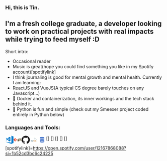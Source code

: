 ### Hi, this is Tin.
## I'm a fresh college graduate, a developer looking to work on practical projects with real impacts while trying to feed myself :D

Short intro:
  - Occasional reader
  - Music is great(hope you could find something you like in my Spotify account)[spotifylink]
  - I think journaling is good for mental growth and mental health.
Currently I am learning:
  - ReactJS and VueJS(A typical CS degree barely touches on any Javascript...)
  - :whale: Docker and containerization, its inner workings and the tech stack behind it.
  - :snake: Python is fun and simple (check out my Smeexer project coded entirely in Python below)
### Languages and Tools:

[<img align="left" alt="Visual Studio Code" width="26px" src="https://raw.githubusercontent.com/github/explore/80688e429a7d4ef2fca1e82350fe8e3517d3494d/topics/visual-studio-code/visual-studio-code.png" />]
[<img align="left" alt="Git" width="26px" src="https://raw.githubusercontent.com/github/explore/80688e429a7d4ef2fca1e82350fe8e3517d3494d/topics/git/git.png" />]
[<img align="left" alt="GitHub" width="26px" src="https://raw.githubusercontent.com/github/explore/78df643247d429f6cc873026c0622819ad797942/topics/github/github.png" />]
[<img align="left" alt="MySQL" width="26px" src="https://raw.githubusercontent.com/github/explore/80688e429a7d4ef2fca1e82350fe8e3517d3494d/topics/mysql/mysql.png" />]
[<img align="left" alt="SQL" width="26px" src="https://raw.githubusercontent.com/github/explore/80688e429a7d4ef2fca1e82350fe8e3517d3494d/topics/sql/sql.png" />]


[spotifylink]=https://open.spotify.com/user/12167868088?si=1b52cd3bc6c24225
